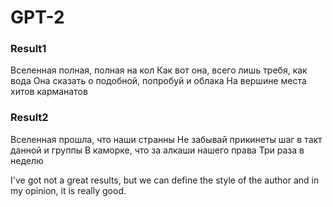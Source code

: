 # GPT-2

### Result1
Вселенная полная, полная на кол
Как вот она, всего лишь требя, как вода
Она сказать о подобной, попробуй и облака
На вершине места хитов карманатов

### Result2
Вселенная прошла, что наши странны
Не забывай прикинеты шаг в такт данной и группы
В каморке, что за алкаши нашего права
Три раза в неделю


I've got not a great results, but we can define the style of the author and in my opinion, it is really good.